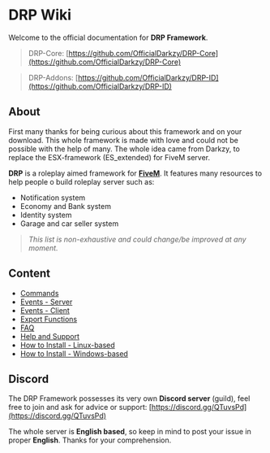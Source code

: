 # DRP Wiki

Welcome to the official documentation for **DRP Framework**.

> DRP-Core: [https://github.com/OfficialDarkzy/DRP-Core](https://github.com/OfficialDarkzy/DRP-Core)

> DRP-Addons: [https://github.com/OfficialDarkzy/DRP-ID](https://github.com/OfficialDarkzy/DRP-ID)

## About

First many thanks for being curious about this framework and on your download. This whole framework is made with love and could not be possible with the help of many.
The whole idea came from Darkzy, to replace the ESX-framework (ES_extended) for FiveM server.

**DRP** is a roleplay aimed framework for **[FiveM](https://fivem.net/)**. It features many resources to help people o build roleplay server such as:

- Notification system
- Economy and Bank system
- Identity system
- Garage and car seller system

> *This list is non-exhaustive and could change/be improved at any moment.*

## Content

- [Commands](https://github.com/OfficialDarkzy/DRP-Core/wiki/Commands)
- [Events - Server](https://github.com/OfficialDarkzy/DRP-Core/wiki/Server-Events)
- [Events - Client](https://github.com/OfficialDarkzy/DRP-Core/wiki/Client-Events)
- [Export Functions](https://github.com/OfficialDarkzy/DRP-Core/wiki/Export-Functions)
- [FAQ](https://github.com/OfficialDarkzy/DRP-Core/wiki/FAQ)
- [Help and Support](https://github.com/OfficialDarkzy/DRP-Core/wiki/Help-and-Support)
- [How to Install - Linux-based](https://github.com/OfficialDarkzy/DRP-Core/wiki/How-to-install---Linux)
- [How to Install - Windows-based](https://github.com/OfficialDarkzy/DRP-Core/wiki/How-to-install---Windows)

## Discord

The DRP Framework possesses its very own **Discord server** (guild), feel free to join and ask for advice or support: [https://discord.gg/QTuvsPd](https://discord.gg/QTuvsPd)

The whole server is **English based**, so keep in mind to post your issue in proper **English**. Thanks for your comprehension.